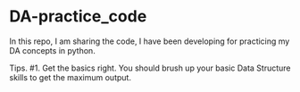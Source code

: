 # DA-practice_code
In this repo, I am sharing the code, I have been developing for practicing my DA concepts in python.

Tips.
#1. Get the basics right. You should brush up your basic Data Structure skills to get the maximum output.
